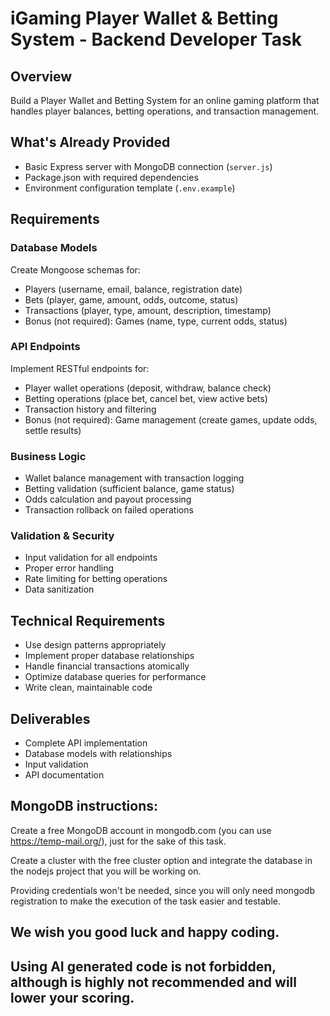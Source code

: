 # iGaming Player Wallet & Betting System - Backend Developer Task

## Overview

Build a Player Wallet and Betting System for an online gaming platform that handles player balances, betting operations, and transaction management.

## What's Already Provided

- Basic Express server with MongoDB connection (`server.js`)
- Package.json with required dependencies
- Environment configuration template (`.env.example`)

## Requirements

### Database Models

Create Mongoose schemas for:

- Players (username, email, balance, registration date)
- Bets (player, game, amount, odds, outcome, status)
- Transactions (player, type, amount, description, timestamp)
- Bonus (not required): Games (name, type, current odds, status)

### API Endpoints

Implement RESTful endpoints for:

- Player wallet operations (deposit, withdraw, balance check)
- Betting operations (place bet, cancel bet, view active bets)
- Transaction history and filtering
- Bonus (not required): Game management (create games, update odds, settle results)

### Business Logic

- Wallet balance management with transaction logging
- Betting validation (sufficient balance, game status)
- Odds calculation and payout processing
- Transaction rollback on failed operations

### Validation & Security

- Input validation for all endpoints
- Proper error handling
- Rate limiting for betting operations
- Data sanitization

## Technical Requirements

- Use design patterns appropriately
- Implement proper database relationships
- Handle financial transactions atomically
- Optimize database queries for performance
- Write clean, maintainable code

## Deliverables

- Complete API implementation
- Database models with relationships
- Input validation
- API documentation

## MongoDB instructions:

Create a free MongoDB account in mongodb.com (you can use https://temp-mail.org/), just for the sake of this task.

Create a cluster with the free cluster option and integrate the database in the nodejs project that you will be working on.

Providing credentials won't be needed, since you will only need mongodb registration to make the execution of the task easier and testable.

## We wish you good luck and happy coding.

## Using AI generated code is not forbidden, although is highly not recommended and will lower your scoring.